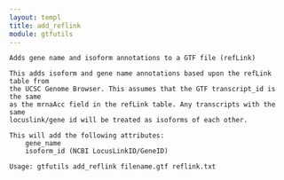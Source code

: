 ```yaml
---
layout: templ
title: add_reflink
module: gtfutils
---
```

    Adds gene name and isoform annotations to a GTF file (refLink)
    
    This adds isoform and gene name annotations based upon the refLink table from
    the UCSC Genome Browser. This assumes that the GTF transcript_id is the same
    as the mrnaAcc field in the refLink table. Any transcripts with the same
    locuslink/gene id will be treated as isoforms of each other.
    
    This will add the following attributes:
        gene_name
        isoform_id (NCBI LocusLinkID/GeneID)
    
    Usage: gtfutils add_reflink filename.gtf reflink.txt
    
